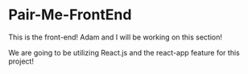 # Pair-Me-FrontEnd

This is the front-end! Adam and I will be working on this section!


We are going to be utilizing React.js and the react-app feature for this project!
